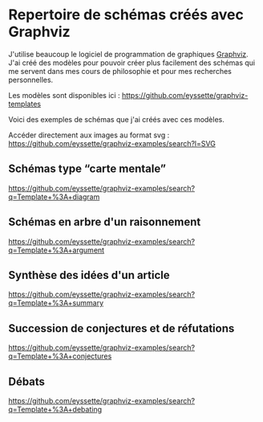 # Repertoire de schémas créés avec Graphviz

J'utilise beaucoup le logiciel de programmation de graphiques [Graphviz](https://graphviz.org/).
J'ai créé des modèles pour pouvoir créer plus facilement des schémas qui me servent dans mes cours de philosophie et pour mes recherches personnelles.

Les modèles sont disponibles ici : https://github.com/eyssette/graphviz-templates

Voici des exemples de schémas que j'ai créés avec ces modèles.

Accéder directement aux images au format svg : https://github.com/eyssette/graphviz-examples/search?l=SVG

## Schémas type “carte mentale”

https://github.com/eyssette/graphviz-examples/search?q=Template+%3A+diagram

## Schémas en arbre d'un raisonnement

https://github.com/eyssette/graphviz-examples/search?q=Template+%3A+argument

## Synthèse des idées d'un article

https://github.com/eyssette/graphviz-examples/search?q=Template+%3A+summary

## Succession de conjectures et de réfutations

https://github.com/eyssette/graphviz-examples/search?q=Template+%3A+conjectures


## Débats

https://github.com/eyssette/graphviz-examples/search?q=Template+%3A+debating
